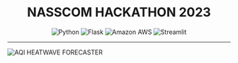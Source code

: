<div align="center">
<h1> NASSCOM HACKATHON 2023
</h1>

![Python](https://img.shields.io/badge/python-3670A0?style=for-the-badge&logo=python&logoColor=ffdd54) 
![Flask](https://img.shields.io/static/v1?style=for-the-badge&message=Flask&color=000000&logo=Flask&logoColor=FFFFFF&label=)
![Amazon AWS](https://img.shields.io/static/v1?style=for-the-badge&message=Amazon+AWS&color=232F3E&logo=Amazon+AWS&logoColor=FFFFFF&label=)
![Streamlit](https://img.shields.io/static/v1?style=for-the-badge&message=Streamlit&color=FF4B4B&logo=Streamlit&logoColor=FFFFFF&label=)

<hr>
</div>

![AQI   HEATWAVE FORECASTER](https://user-images.githubusercontent.com/62739618/222815091-a41ac10a-9caa-4cd8-9f47-35c9985fbf26.png)
